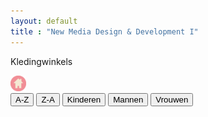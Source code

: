 ```yaml
---
layout: default
title : "New Media Design & Development I"
---
```

<div class='hoofdpagina_titel'>
    <p id='kledingwinkels_titel'>Kledingwinkels</p>
</div>

<div class='homebutton_kledingwinkels'><a href="index.html" class='roze'>
        <img src="images/roze.png" height='25px'>
</a></div>

<div class='knopjes_div'>
<a href='#'><button class='knopjes roze_acht' id='AZ'>A-Z</button></a>
<a href='#'><button class='knopjes roze_acht' id='ZA'>Z-A</button></a>
<a href='#'><button class='knopjes roze_acht'>Kinderen</button></a>
<a href='#'><button class='knopjes roze_acht'>Mannen</button></a>
<a href='#'><button class='knopjes roze_acht'>Vrouwen</button></a>
</div>

<div class='data' id='winkeldata'>

</div>

<script src="js/kledingwinkels.js"></script>
<script src="js/sorteren.js"></script>
